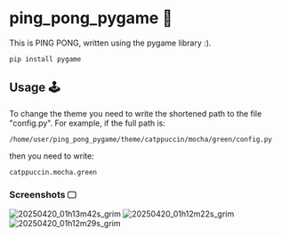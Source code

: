 # ping_pong_pygame 👾
This is PING PONG, written using the pygame library :).
```
pip install pygame
```
## Usage 🕹️
To change the theme you need to write the shortened path to the file "config.py". For example, if the full path is:
```
/home/user/ping_pong_pygame/theme/catppuccin/mocha/green/config.py
```
then you need to write: 
```
catppuccin.mocha.green
```
### Screenshots 🖵
![20250420_01h13m42s_grim](https://github.com/user-attachments/assets/58ee8e27-95cb-4854-9950-8edfffa822f1)
![20250420_01h12m22s_grim](https://github.com/user-attachments/assets/296bea24-3427-48ea-a411-50f626ca9051)
![20250420_01h12m29s_grim](https://github.com/user-attachments/assets/db13e6ba-831a-4f63-96f0-4fafa3c23d82)
